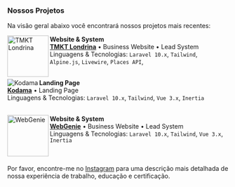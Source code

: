### Nossos Projetos

Na visão geral abaixo você encontrará nossos projetos mais recentes:

[<img align="left" height="94px" width="94px" alt="TMKT Londrina" src="https://www.tmktlondrina.com.br/img/logo.png"/>](https://www.tmktlondrina.com.br/)

**Website & System** \
[**TMKT Londrina**](https://www.tmktlondrina.com.br/) • Business Website • Lead System \
Linguagens & Tecnologias: `Laravel 10.x`, `Tailwind`, `Alpine.js`, `Livewire`, `Places API`,\
<br/>

[<img align="left" style="max-width: 94px; max-height: 94px; width: auto; height: auto;" alt="Kodama" src="https://i.postimg.cc/qRB53QsT/K-1.png"/>
](https://vagnerkodama.com.br/)

**Landing Page** \
[**Kodama**](https://vagnerkodama.com.br/) • Landing Page \
Linguagens & Tecnologias: `Laravel 10.x`, `Tailwind`, `Vue 3.x`, `Inertia`\
<br/>

[<img align="left" height="94px" width="94px" alt="WebGenie" src="https://webgenie.com.br/img/Logo.png"/>](https://webgenie.com.br/)

**Website & System** \
[**WebGenie**](https://webgenie.com.br/) • Business Website • Lead System \
Linguagens & Tecnologias: `Laravel 10.x`, `Tailwind`, `Vue 3.x`, `Inertia`\
<br/>
<br/>

Por favor, encontre-me no [Instagram](https://www.instagram.com/sejawebgenie/) para uma descrição mais detalhada de nossa experiência de trabalho, educação e certificação.
